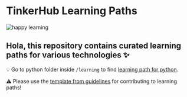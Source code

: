 # TinkerHub Learning Paths
![happy learning](https://github.com/GopikrishnanSasikumar/TinkerHub-Learning-Paths/blob/main/Guidelines/Winden_Caves.jpg)

## Hola, this repository contains curated learning paths for various technologies :sparkles:

:bulb: Go to python folder inside `/learning` to find [learning path for python](https://github.com/tinkerhub-org/TinkerHub-Learning-Paths/tree/main/learning/python).

:warning:  Please use the [template from guidelines](https://github.com/tinkerhub-org/TinkerHub-Learning-Paths/blob/main/Guidelines/README.md) for contributing to learning paths!
